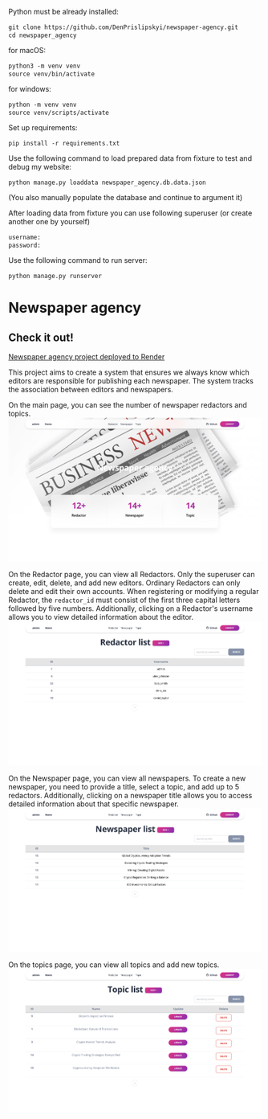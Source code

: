 Python must be already installed:

```shell
git clone https://github.com/DenPrislipskyi/newspaper-agency.git
cd newspaper_agency
```
for macOS:
```shell
python3 -m venv venv
source venv/bin/activate
```

for windows:
```shell
python -m venv venv
source venv/scripts/activate
```

Set up requirements:
```shell
pip install -r requirements.txt
```


Use the following command to load prepared data from fixture to test and debug my website:
```shell
python manage.py loaddata newspaper_agency.db.data.json
```
(You also manually populate the database and continue to argument it)

After loading data from fixture you can use following superuser (or create another one by yourself)
```shell
username: 
password: 
```

Use the following command to run server:
```shell
python manage.py runserver
```

# Newspaper agency

## Check it out!

[Newspaper agency project deployed to Render](https://newspaper-agency-r2dx.onrender.com)


This project aims to create a system that ensures we always know which editors are responsible 
for publishing each newspaper. The system tracks the association between editors and newspapers.


On the main page, you can see the number of newspaper redactors and topics.
![Index Page](photo_readme/index_page.png)

On the Redactor page, you can view all Redactors. Only the superuser can create, edit, delete, and add new editors.
Ordinary Redactors can only delete and edit their own accounts. When registering or modifying a regular Redactor,
the ```redactor_id``` must consist of the first three capital letters followed by five numbers. 
Additionally, clicking on a Redactor's username allows you to view detailed information about the editor.
![Redactor list](photo_readme/redactor_list.png)

On the Newspaper page, you can view all newspapers. To create a new newspaper,
you need to provide a title, select a topic, and add up to 5 redactors. 
Additionally, clicking on a newspaper title allows you to access detailed information about that specific newspaper.
![Newspaper list](photo_readme/newspaper_list.png)

On the topics page, you can view all topics and add new topics.
![Topic list](photo_readme/topic_list.png)

